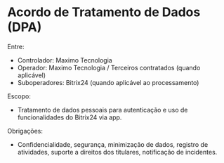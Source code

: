 # Acordo de Tratamento de Dados (DPA)

Entre:
- Controlador: Maximo Tecnologia
- Operador: Maximo Tecnologia / Terceiros contratados (quando aplicável)
- Suboperadores: Bitrix24 (quando aplicável ao processamento)

Escopo:
- Tratamento de dados pessoais para autenticação e uso de funcionalidades do Bitrix24 via app.

Obrigações:
- Confidencialidade, segurança, minimização de dados, registro de atividades, suporte a direitos dos titulares, notificação de incidentes.